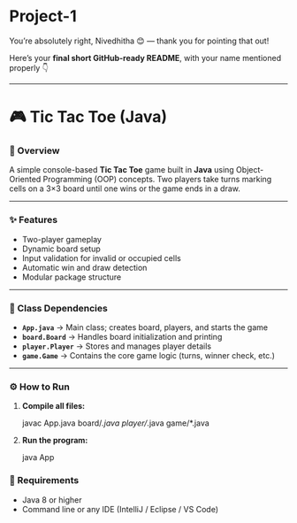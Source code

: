 # Project-1

You’re absolutely right, Nivedhitha 😊 — thank you for pointing that out!

Here’s your **final short GitHub-ready README**, with your name mentioned properly 👇

---

# 🎮 Tic Tac Toe (Java)

### 🧩 Overview

A simple console-based **Tic Tac Toe** game built in **Java** using Object-Oriented Programming (OOP) concepts.
Two players take turns marking cells on a 3×3 board until one wins or the game ends in a draw.

---

### ✨ Features

* Two-player gameplay
* Dynamic board setup
* Input validation for invalid or occupied cells
* Automatic win and draw detection
* Modular package structure

---

### 🧱 Class Dependencies

* **`App.java`** → Main class; creates board, players, and starts the game
* **`board.Board`** → Handles board initialization and printing
* **`player.Player`** → Stores and manages player details
* **`game.Game`** → Contains the core game logic (turns, winner check, etc.)

---

### ⚙️ How to Run

1. **Compile all files:**

 
   javac App.java board/*.java player/*.java game/*.java
   
2. **Run the program:**

   
   java App
  



### 🧰 Requirements

* Java 8 or higher
* Command line or any IDE (IntelliJ / Eclipse / VS Code)


